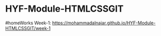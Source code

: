 # HYF-Module-HTMLCSSGIT

#homeWorks
Week-1: https://mohammadalnajar.github.io/HYF-Module-HTMLCSSGIT/week-1
